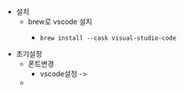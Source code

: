 - 설치
	- brew로 vscode 설치
		- ```shell
		  brew install --cask visual-studio-code
		  ```
- 초기설정
	- 폰트변경
		- vscode설정 ->
	-
